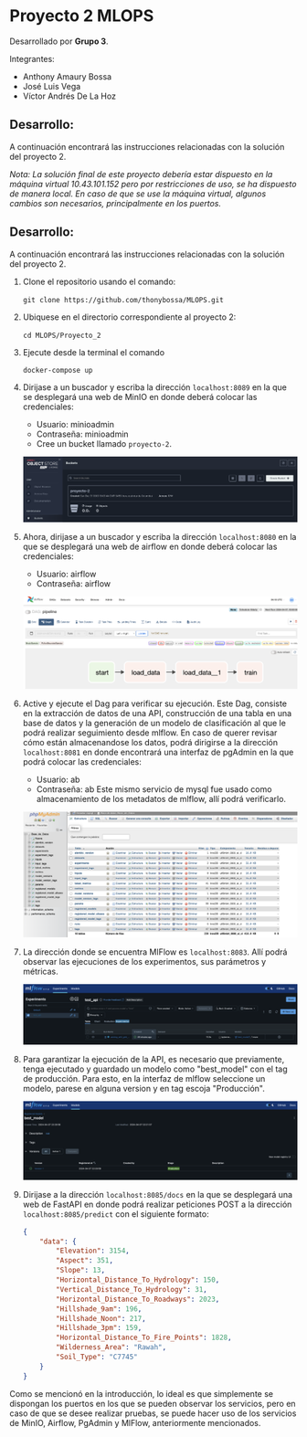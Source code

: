 # Proyecto 2 MLOPS

Desarrollado por **Grupo 3**.

Integrantes:
* Anthony Amaury Bossa
* José Luis Vega
* Víctor Andrés De La Hoz

## Desarrollo:
A continuación encontrará las instrucciones relacionadas con la solución del proyecto 2. 

*Nota: La solución final de este proyecto debería estar dispuesto en la máquina virtual 10.43.101.152 pero por restricciones de uso, se ha dispuesto de manera local. En caso de que se use la máquina virtual, algunos cambios son necesarios, principalmente en los puertos.*

## Desarrollo:
A continuación encontrará las instrucciones relacionadas con la solución del proyecto 2.

1. Clone el repositorio usando el comando:

    `git clone https://github.com/thonybossa/MLOPS.git`

2. Ubiquese en el directorio correspondiente al proyecto 2:

    `cd MLOPS/Proyecto_2`

3. Ejecute desde la terminal el comando
    ```bash
    docker-compose up
    ```
4. Dirijase a un buscador y escriba la dirección `localhost:8089` en la que se desplegará una web de MinIO en donde deberá colocar las credenciales:
    * Usuario: minioadmin
    * Contraseña: minioadmin

    - Cree un bucket llamado `proyecto-2`.

    ![MinIO](images/minio.png)

6. Ahora, dirijase a un buscador y escriba la dirección `localhost:8080` en la que se desplegará una web de airflow en donde deberá colocar las credenciales:
    * Usuario: airflow
    * Contraseña: airflow

    ![Airflow](images/airflow.png)

5. Active y ejecute el Dag para verificar su ejecución. Este Dag, consiste en la extracción de datos de una API, construcción de una tabla en una base de datos y la generación de un modelo de clasificación al que le podrá realizar seguimiento desde mlflow. En caso de querer revisar cómo están almacenandose los datos, podrá dirigirse a la dirección `localhost:8081` en donde encontrará una interfaz de pgAdmin en la que podrá colocar las credenciales:
    * Usuario: ab
    * Contraseña: ab
Este mismo servicio de mysql fue usado como almacenamiento de los metadatos de mlflow, allí podrá verificarlo.

    ![pgAdmin](images/mysql.png)

6. La dirección donde se encuentra MlFlow es `localhost:8083`. Allí podrá observar las ejecuciones de los experimentos, sus parámetros y métricas.

    ![MlFlow](images/mlflow.png)

7. Para garantizar la ejecución de la API, es necesario que previamente, tenga ejecutado y guardado un modelo como "best_model" con el tag de producción. Para esto, en la interfaz de mlflow seleccione un modelo, parese en alguna version y en tag escoja "Producción".

    ![Modelo](images/bestmodel.png)

8. Dirijase a la dirección `localhost:8085/docs` en la que se desplegará una web de FastAPI en donde podrá realizar peticiones POST a la dirección `localhost:8085/predict` con el siguiente formato:
    ```json
    {
        "data": {
            "Elevation": 3154,
            "Aspect": 351,
            "Slope": 13,
            "Horizontal_Distance_To_Hydrology": 150,
            "Vertical_Distance_To_Hydrology": 31,
            "Horizontal_Distance_To_Roadways": 2023,
            "Hillshade_9am": 196,
            "Hillshade_Noon": 217,
            "Hillshade_3pm": 159,
            "Horizontal_Distance_To_Fire_Points": 1828,
            "Wilderness_Area": "Rawah",
            "Soil_Type": "C7745"
        }
    }
    ```
Como se mencionó en la introducción, lo ideal es que simplemente se dispongan los puertos en los que se pueden observar los servicios, pero en caso de que se desee realizar pruebas, se puede hacer uso de los servicios de MinIO, Airflow, PgAdmin y MlFlow, anteriormente mencionados.